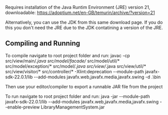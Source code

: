 Requires installation of the Java Runtim Environment (JRE) version 21, downloadable: https://adoptium.net/en-GB/temurin/archive/?version=21

Alternatively, you can use the JDK from this same download page. If you do this you don't need the JRE due to the JDK contatining a version of the JRE.

## Compiling and Running

To compile navigate to root project folder and run: 
javac -cp src/view/main/*.java src/model/facade/*  src/model/util/* src/model/exception/* src/model/*.java src/view/*.java src/view/util/* src/view/visitor/* src/controller/* -Xlint:deprecation --module-path javafx-sdk-22.0.1/lib --add-modules javafx.web,javafx.media,javafx.swing -d .\bin

Then use your editor/compiler to export a runnable JAR file from the project

To run navigate to root project folder and run:
java -jar --module-path javafx-sdk-22.0.1/lib --add-modules javafx.web,javafx.media,javafx.swing --enable-preview LibraryManagementSystem.jar